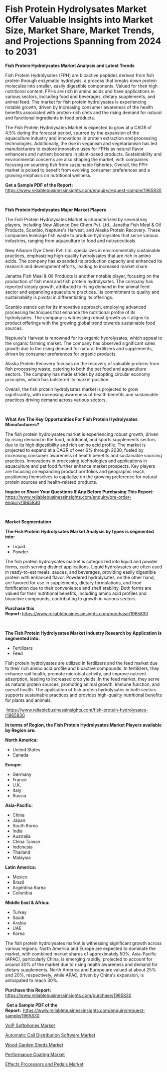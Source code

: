 <p><h1>Fish Protein Hydrolysates Market Offer Valuable Insights into Market Size, Market Share, Market Trends, and Projections Spanning from 2024 to 2031</h1></p><p><strong>Fish Protein Hydrolysates Market Analysis and Latest Trends</strong></p>
<p><p>Fish Protein Hydrolysates (FPH) are bioactive peptides derived from fish protein through enzymatic hydrolysis, a process that breaks down protein molecules into smaller, easily digestible components. Valued for their high nutritional content, FPHs are rich in amino acids and have applications in various sectors, including food and beverages, dietary supplements, and animal feed. The market for fish protein hydrolysates is experiencing notable growth, driven by increasing consumer awareness of the health benefits associated with protein-rich diets and the rising demand for natural and functional ingredients in food products.</p><p>The Fish Protein Hydrolysates Market is expected to grow at a CAGR of 4.5% during the forecast period, spurred by the expansion of the aquaculture industry and innovations in protein extraction and processing technologies. Additionally, the rise in veganism and vegetarianism has led manufacturers to explore innovative uses for FPHs as natural flavor enhancers and nutrient boosters in plant-based products. Sustainability and environmental concerns are also shaping the market, with companies focusing on sourcing fish from sustainable fisheries. Overall, the FPH market is poised to benefit from evolving consumer preferences and a growing emphasis on nutritional wellness.</p></p>
<p><strong>Get a Sample PDF of the Report:&nbsp;</strong> <a href="https://www.reliablebusinessinsights.com/enquiry/request-sample/1965830?utm_campaign=1113&utm_medium=2&utm_source=Github&utm_content=ia&utm_term=14112024&utm_id=fish-protein-hydrolysates">https://www.reliablebusinessinsights.com/enquiry/request-sample/1965830</a></p>
<p>&nbsp;</p>
<p><strong>Fish Protein Hydrolysates Major Market Players</strong></p>
<p><p>The Fish Protein Hydrolysates Market is characterized by several key players, including New Alliance Dye Chem Pvt. Ltd., Janatha Fish Meal & Oil Products, Scanbio, Neptune's Harvest, and Alaska Protein Recovery. These companies leverage fish waste to produce hydrolysates that serve various industries, ranging from aquaculture to food and nutraceuticals.</p><p>New Alliance Dye Chem Pvt. Ltd. specializes in environmentally sustainable practices, emphasizing high-quality hydrolysates that are rich in amino acids. The company has expanded its production capacity and enhanced its research and development efforts, leading to increased market share.</p><p>Janatha Fish Meal & Oil Products is another notable player, focusing on the production of fish meal and fish protein hydrolysates. The company has reported steady growth, attributed to rising demand in the animal feed sector and expanding aquaculture practices. Its commitment to quality and sustainability is pivotal in differentiating its offerings.</p><p>Scanbio stands out for its innovative approach, employing advanced processing techniques that enhance the nutritional profile of its hydrolysates. The company is witnessing robust growth as it aligns its product offerings with the growing global trend towards sustainable food sources.</p><p>Neptune's Harvest is renowned for its organic hydrolysates, which appeal to the organic farming market. The company has observed significant sales growth due to the rising demand for natural fertilizers and supplements, driven by consumer preferences for organic products.</p><p>Alaska Protein Recovery focuses on the recovery of valuable proteins from fish processing waste, catering to both the pet food and aquaculture sectors. The company has made strides by adopting circular economy principles, which has bolstered its market position.</p><p>Overall, the fish protein hydrolysates market is projected to grow significantly, with increasing awareness of health benefits and sustainable practices driving demand across various sectors.</p></p>
<p>&nbsp;</p>
<p><strong>What Are The Key Opportunities For Fish Protein Hydrolysates Manufacturers?</strong></p>
<p><p>The fish protein hydrolysates market is experiencing robust growth, driven by rising demand in the food, nutritional, and sports supplements sectors due to its high digestibility and rich amino acid profile. The market is projected to expand at a CAGR of over 6% through 2030, fueled by increasing consumer awareness of health benefits and sustainable sourcing practices. Innovations in processing technologies and applications in aquaculture and pet food further enhance market prospects. Key players are focusing on expanding product portfolios and geographic reach, positioning themselves to capitalize on the growing preference for natural protein sources and health-related products.</p></p>
<p><strong>Inquire or Share Your Questions If Any Before Purchasing This Report:</strong> <a href="https://www.reliablebusinessinsights.com/enquiry/pre-order-enquiry/1965830?utm_campaign=1113&utm_medium=2&utm_source=Github&utm_content=ia&utm_term=14112024&utm_id=fish-protein-hydrolysates">https://www.reliablebusinessinsights.com/enquiry/pre-order-enquiry/1965830</a></p>
<p>&nbsp;</p>
<p><strong>Market Segmentation</strong></p>
<p><strong>The Fish Protein Hydrolysates Market Analysis by types is segmented into:</strong></p>
<p><ul><li>Liquid</li><li>Powder</li></ul></p>
<p><p>The fish protein hydrolysates market is categorized into liquid and powder forms, each serving distinct applications. Liquid hydrolysates are often used in ready-to-eat meals, sauces, and beverages, providing easily digestible protein with enhanced flavor. Powdered hydrolysates, on the other hand, are favored for use in supplements, dietary formulations, and food fortification due to their convenience and shelf stability. Both forms are valued for their nutritional benefits, including amino acid profiles and bioactive compounds, contributing to growth in various sectors.</p></p>
<p><strong>Purchase this Report:&nbsp;</strong><a href="https://www.reliablebusinessinsights.com/purchase/1965830?utm_campaign=1113&utm_medium=2&utm_source=Github&utm_content=ia&utm_term=14112024&utm_id=fish-protein-hydrolysates">https://www.reliablebusinessinsights.com/purchase/1965830</a></p>
<p>&nbsp;</p>
<p><strong>The Fish Protein Hydrolysates Market Industry Research by Application is segmented into:</strong></p>
<p><ul><li>Fertilizers</li><li>Feed</li></ul></p>
<p><p>Fish protein hydrolysates are utilized in fertilizers and the feed market due to their rich amino acid profile and bioactive compounds. In fertilizers, they enhance soil health, promote microbial activity, and improve nutrient absorption, leading to increased crop yields. In the feed market, they serve as natural protein sources, promoting animal growth, immune function, and overall health. The application of fish protein hydrolysates in both sectors supports sustainable practices and provides high-quality nutritional benefits for plants and animals.</p></p>
<p><a href="https://www.reliablebusinessinsights.com/fish-protein-hydrolysates-r1965830?utm_campaign=1113&utm_medium=2&utm_source=Github&utm_content=ia&utm_term=14112024&utm_id=fish-protein-hydrolysates">&nbsp;https://www.reliablebusinessinsights.com/fish-protein-hydrolysates-r1965830</a></p>
<p><strong>In terms of Region, the Fish Protein Hydrolysates Market Players available by Region are:</strong></p>
<p>
    <p> <strong> North America: </strong>
        <ul>
            <li>United States</li>
            <li>Canada</li>
        </ul>
        </p> 
    <p> <strong> Europe: </strong>
        <ul>
            <li>Germany</li>
            <li>France</li>
            <li>U.K.</li>
            <li>Italy</li>
            <li>Russia</li>
        </ul>
        </p> 
    <p> <strong> Asia-Pacific: </strong>
        <ul>
            <li>China</li>
            <li>Japan</li>
            <li>South Korea</li>
            <li>India</li>
            <li>Australia</li>
            <li>China Taiwan</li>
            <li>Indonesia</li>
            <li>Thailand</li>
            <li>Malaysia</li>
        </ul>
        </p> 
    <p> <strong> Latin America: </strong>
        <ul>
            <li>Mexico</li>
            <li>Brazil</li>
            <li>Argentina Korea</li>
            <li>Colombia</li>
        </ul>
        </p> 
    <p> <strong> Middle East & Africa: </strong>
        <ul>
            <li>Turkey</li>
            <li>Saudi</li>
            <li>Arabia</li>
            <li>UAE</li>
            <li>Korea</li>
        </ul>
    </p>
    </p>
<p><p>The fish protein hydrolysates market is witnessing significant growth across various regions. North America and Europe are expected to dominate the market, with combined market shares of approximately 50%. Asia-Pacific (APAC), particularly China, is emerging rapidly, projected to account for around 30% of the market due to rising health awareness and demand for dietary supplements. North America and Europe are valued at about 25% and 20%, respectively, while APAC, driven by China's expansion, is anticipated to reach 30%.</p></p>
<p><strong>Purchase this Report: </strong><a href="https://www.reliablebusinessinsights.com/purchase/1965830?utm_campaign=1113&utm_medium=2&utm_source=Github&utm_content=ia&utm_term=14112024&utm_id=fish-protein-hydrolysates">https://www.reliablebusinessinsights.com/purchase/1965830</a></p>
<p>&nbsp;<strong>Get a Sample PDF of the Report:&nbsp;&nbsp;</strong><a href="https://www.reliablebusinessinsights.com/enquiry/request-sample/1965830?utm_campaign=1113&utm_medium=2&utm_source=Github&utm_content=ia&utm_term=14112024&utm_id=fish-protein-hydrolysates">https://www.reliablebusinessinsights.com/enquiry/request-sample/1965830</a></p>
<p><strong></strong></p>
<p><p><a href="https://issuu.com/reportprime-2/docs/voip-softphones-market-size-2030.pp_055f3fd84c6da9?utm_campaign=1113&utm_medium=2&utm_source=Github&utm_content=ia&utm_term=14112024&utm_id=fish-protein-hydrolysates">VoIP Softphones Market</a></p><p><a href="https://issuu.com/reportprime-2/docs/automatic-call-distribution-softwar_8e4c32c6ddcc0f?utm_campaign=1113&utm_medium=2&utm_source=Github&utm_content=ia&utm_term=14112024&utm_id=fish-protein-hydrolysates">Automatic Call Distribution Software Market</a></p><p><a href="https://www.linkedin.com/pulse/insights-wood-garden-sheds-market-size-which-expanding-76nbc?utm_campaign=1113&utm_medium=2&utm_source=Github&utm_content=ia&utm_term=14112024&utm_id=fish-protein-hydrolysates">Wood Garden Sheds Market</a></p><p><a href="https://github.com/GenaGaines34/Market-Research-Report-List-1/blob/main/performance-coating-market.md?utm_campaign=1113&utm_medium=2&utm_source=Github&utm_content=ia&utm_term=14112024&utm_id=fish-protein-hydrolysates">Performance Coating Market</a></p><p><a href="https://www.linkedin.com/pulse/competitive-intelligence-effects-processors-pedals-market-dd1wc?utm_campaign=1113&utm_medium=2&utm_source=Github&utm_content=ia&utm_term=14112024&utm_id=fish-protein-hydrolysates">Effects Processors and Pedals Market</a></p></p>